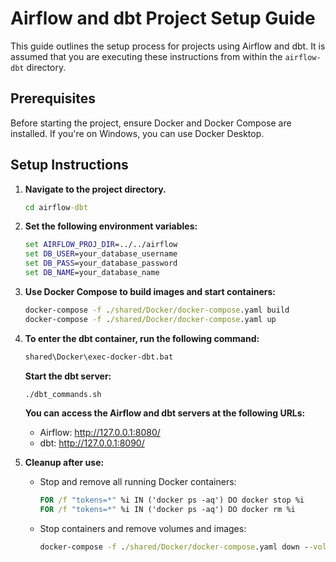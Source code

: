 # Airflow and dbt Project Setup Guide

This guide outlines the setup process for projects using Airflow and dbt.
It is assumed that you are executing these instructions from within the `airflow-dbt` directory.

## Prerequisites

Before starting the project, ensure Docker and Docker Compose are installed. If you're on Windows, you can use Docker Desktop.

## Setup Instructions

1. **Navigate to the project directory.**

   ```cmd
   cd airflow-dbt
   ```

2. **Set the following environment variables:**

   ```cmd
   set AIRFLOW_PROJ_DIR=../../airflow
   set DB_USER=your_database_username
   set DB_PASS=your_database_password
   set DB_NAME=your_database_name
   ```

3. **Use Docker Compose to build images and start containers:**

   ```cmd
   docker-compose -f ./shared/Docker/docker-compose.yaml build
   docker-compose -f ./shared/Docker/docker-compose.yaml up
   ```

4. **To enter the dbt container, run the following command:**

   ```cmd
   shared\Docker\exec-docker-dbt.bat
   ```

   **Start the dbt server:**

   ```bash
   ./dbt_commands.sh
   ```

   **You can access the Airflow and dbt servers at the following URLs:**

   - Airflow: http://127.0.0.1:8080/
   - dbt: http://127.0.0.1:8090/

5. **Cleanup after use:**

   - Stop and remove all running Docker containers:

     ```cmd
     FOR /f "tokens=*" %i IN ('docker ps -aq') DO docker stop %i
     FOR /f "tokens=*" %i IN ('docker ps -aq') DO docker rm %i
     ```

   - Stop containers and remove volumes and images:

     ```cmd
     docker-compose -f ./shared/Docker/docker-compose.yaml down --volumes --rmi all
     ```
